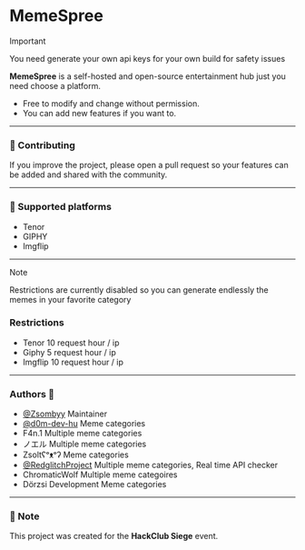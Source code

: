 # MemeSpree  


> [!IMPORTANT]
> You need generate your own api keys for your own build for safety issues

**MemeSpree** is a self-hosted and open-source entertainment hub just you need choose a platform.  

- Free to modify and change without permission.  
- You can add new features if you want to.  

---

### 🤝 Contributing  
If you improve the project, please open a pull request so your features can be added and shared with the community.  


---
### 🧾 Supported platforms
- Tenor
- GIPHY 
- Imgflip
---
> [!NOTE]
>  Restrictions are currently disabled so you can generate endlessly the memes in your favorite category
### Restrictions
- Tenor 10 request hour / ip
- Giphy 5 request hour / ip
- Imgflip 10 request hour / ip
---
### Authors 🫶

- [@Zsombyy](https://www.github.com/Zsombyy) Maintainer
-  [@d0m-dev-hu](https://www.github.com/d0m-dev-hu) Meme categories
- F4n.1 Multiple meme categories
- ノエル Multiple meme categories
- Zsoltʕᵒᴥᵒʔ Meme categories
- [@RedglitchProject](https://github.com/RedglitchProject) Multiple meme categories, Real time API checker
- ChromaticWolf Multiple meme categoires
- Dörzsi Development Meme categories
---

### 📌 Note  
This project was created for the **HackClub Siege** event.  

  
  


